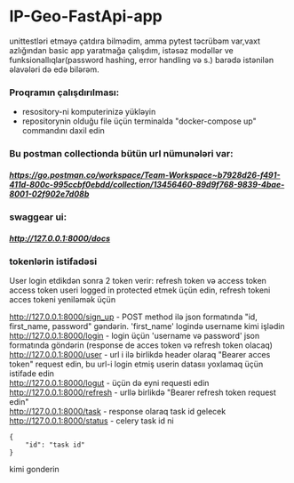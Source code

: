 # IP-Geo-FastApi-app

unittestləri etməyə çatdıra bilmədim, amma pytest təcrübəm var,vaxt azlığından basic app yaratmağa çalışdım, istəsəz modəllər ve funksionallıqlar(password hashing, error handling və s.) barədə istənilən əlavələri də edə bilərəm. 

### Proqramın çalışdırılması:
 - resository-ni komputerinizə yükləyin
 - repositorynin olduğu file üçün terminalda "docker-compose up" commandını daxil edin 



### Bu postman collectionda bütün url nümunələri var:
##### https://go.postman.co/workspace/Team-Workspace~b7928d26-f491-411d-800c-995ccbf0ebdd/collection/13456460-89d9f768-9839-4bae-8001-02f902e7d08b


### swaggear ui:
##### http://127.0.0.1:8000/docs



### tokenlərin istifadəsi

User login etdikdən sonra 2 token verir: refresh token və access token
access token useri logged in protected etmek üçün edin, refresh tokeni acces tokeni yeniləmək üçün


http://127.0.0.1:8000/sign_up   -  POST method ilə  json formatında  "id, first_name, password" gəndərin. 'first_name' logində username kimi işlədin<br />
http://127.0.0.1:8000/login     -  login üçün 'username və password'  json formatında göndərin  (response de acces token və refresh token olacaq)<br />
http://127.0.0.1:8000/user      -  url i ilə birlikdə header olaraq "Bearer acces token" request edin, bu url-i login etmiş userin datasıı yoxlamaq üçün
istifade edin <br />
http://127.0.0.1:8000/logut     -  üçün də eyni requesti edin <br />
http://127.0.0.1:8000/refresh   -  urllə birlikdə "Bearer refresh token request edin" <br />
http://127.0.0.1:8000/task      -  response olaraq task id gelecek <br />
http://127.0.0.1:8000/status    -  celery task id ni  <br />
```
{
    "id": "task id"
}
```

kimi gonderin

